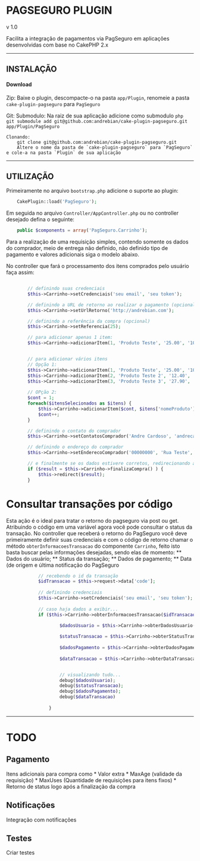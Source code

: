 # PAGSEGURO PLUGIN
v 1.0


Facilita a integração de pagamentos via PagSeguro em aplicações desenvolvidas com base no CakePHP 2.x


----------------------------------------------------------------------------

## INSTALAÇÃO

#### Download

Zip:
    Baixe o plugin, descompacte-o na pasta `app/Plugin`, renomeie a pasta `cake-plugin-pagseguro` para `PagSeguro`

Git: 
    Submodulo: Na raiz de sua aplicação adicione como submodulo
        ```php git submodule add git@github.com:andrebian/cake-plugin-pagseguro.git app/Plugin/PagSeguro
        ```

    Clonando:  
        git clone git@github.com:andrebian/cake-plugin-pagseguro.git
        Altere o nome da pasta de `cake-plugin-pagseguro` para `PagSeguro` e cole-a na pasta `Plugin` de sua aplicação

---------------------------------------------------------------------------

## UTILIZAÇÃO

Primeiramente no arquivo `bootstrap.php` adicione o suporte ao plugin:
```php
    CakePlugin::load('PagSeguro');
```


Em seguida no arquivo `Controller/AppController.php` ou no controller desejado defina o seguinte:

```php
    public $components = array('PagSeguro.Carrinho');
```


Para a realização de uma requisição simples, contendo somente os dados do comprador, 
meio de entrega não definido, não definido tipo de pagamento e valores adicionais siga o modelo abaixo.

No controller que fará o processamento dos itens comprados pelo usuário faça assim:

```php

        // definindo suas credenciais
        $this->Carrinho->setCredenciais('seu email', 'seu token');

        // definindo a URL de retorno ao realizar o pagamento (opcional)
        $this->Carrinho->setUrlRetorno('http://andrebian.com');

        // definindo a referência da compra (opcional)
        $this->Carrinho->setReferencia(25);

        // para adicionar apenas 1 item:
        $this->Carrinho->adicionarItem(1, 'Produto Teste', '25.00', '1000', 1);


        // para adicionar vários itens
        // Opção 1:
        $this->Carrinho->adicionarItem(1, 'Produto Teste', '25.00', '1000', 1);
        $this->Carrinho->adicionarItem(2, 'Produto Teste 2', '12.40', '1000', 1);
        $this->Carrinho->adicionarItem(3, 'Produto Teste 3', '27.90', '1000', 1);
        
        // OPção 2:
        $cont = 1;
        foreach($itensSelecionados as $itens) {
            $this->Carrinho->adicionarItem($cont, $itens['nomeProduto'], $itens['precoProduto'], $itens['precoProduto'], $itens['quantidadeProduto']);
            $cont++;
        }

        // definindo o contato do comprador
        $this->Carrinho->setContatosComprador('Andre Cardoso', 'andrecardosodev@gmail.com', '41', '00000000');

        // definindo o endereço do comprador
        $this->Carrinho->setEnderecoComprador('00000000', 'Rua Teste', '1234', 'Complemento', 'Bairro', 'Cidade', 'UF');

        // e finalmente se os dados estivere corretos, redirecionando ao Pagseguro
        if ($result = $this->Carrinho->finalizaCompra() ) {
            $this->redirect($result);
        }

```



# Consultar transações por código

Esta ação é o ideal para tratar o retorno do pagseguro via post ou get. Atribuindo 
o código em uma variável agora você pode consultar o status da transação.
No controller que receberá o retorno do PagSeguro você deve primeiramente definir 
suas credenciais e com o código de retorno chamar o método `obterInformacoesTransacao` do 
componente `Carrinho`, feito isto basta buscar pelas informações desejadas, sendo elas
de momento:
** Dados do usuário;
** Status da transação;
** Dados de pagamento;
** Data (de origem e última notificação do PagSeguro


```php
            // recebendo o id da transação 
            $idTransacao = $this->request->data['code'];
            
            // definindo credenciais
            $this->Carrinho->setCredenciais('seu email', 'seu token');
            
            // caso haja dados a exibir...
            if ($this->Carrinho->obterInformacoesTransacao($idTransacao) ) {

                    $dadosUsuario = $this->Carrinho->obterDadosUsuario();
                    
                    $statusTransacao = $this->Carrinho->obterStatusTransacao();
                    
                    $dadosPagamento = $this->Carrinho->obterDadosPagamento();
                    
                    $dataTransacao = $this->Carrinho->obterDataTransacao();


                    // visualizando tudo...
                    debug($dadosUsuario);
                    debug($statusTransacao);
                    debug($dadosPagamento);
                    debug($dataTransacao)
                    
                }

```


--------------------------------------------------------------------------

# TODO

## Pagamento
Itens adicionais para compra como
    * Valor extra
    * MaxAge (validade da requisição)
    * MaxUses (Quantidade de requisições para itens fixos)
    * Retorno de status logo após a finalização da compra



## Notificações
Integração com notificações


## Testes
Criar testes